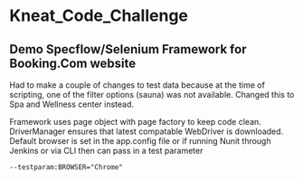 
# Kneat_Code_Challenge

## Demo Specflow/Selenium Framework for Booking.Com website

Had to make a couple of changes to test data because at the time of scripting, one of the filter options (sauna) was not available. Changed this to Spa and Wellness center instead.

Framework uses page object with page factory to keep code clean. DriverManager ensures that latest compatable WebDriver is downloaded.
Default browser is set in the app.config file or if running Nunit through Jenkins or via CLI then can pass in a test parameter

    --testparam:BROWSER="Chrome"




